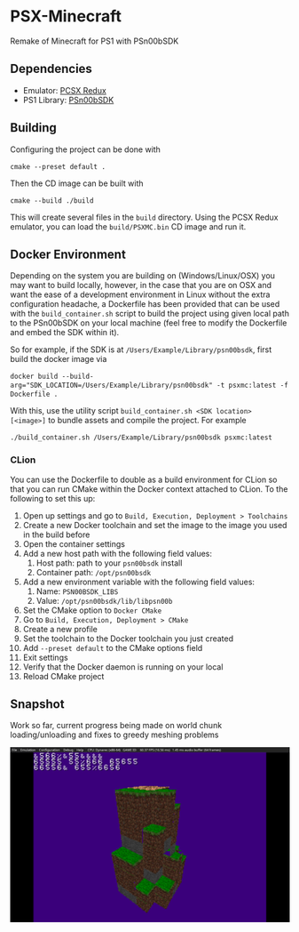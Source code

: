 # PSX-Minecraft

Remake of Minecraft for PS1 with PSn00bSDK

## Dependencies

* Emulator: [PCSX Redux](https://github.com/grumpycoders/pcsx-redux)
* PS1 Library: [PSn00bSDK](https://github.com/Lameguy64/PSn00bSDK)

## Building

Configuring the project can be done with

```shell
cmake --preset default .
```

Then the CD image can be built with

```shell
cmake --build ./build
```

This will create several files in the `build` directory. Using the
PCSX Redux emulator, you can load the `build/PSXMC.bin` CD image
and run it.

## Docker Environment

Depending on the system you are building on (Windows/Linux/OSX) you may want to build locally,
however, in the case that you are on OSX and want the ease of a development environment in
Linux without the extra configuration headache, a Dockerfile has been provided that can be
used with the `build_container.sh` script to build the project using given local path to the
PSn00bSDK on your local machine (feel free to modify the Dockerfile and embed the SDK within it).

So for example, if the SDK is at `/Users/Example/Library/psn00bsdk`, first build the docker
image via

```shell
docker build --build-arg="SDK_LOCATION=/Users/Example/Library/psn00bsdk" -t psxmc:latest -f Dockerfile .
```

With this, use the utility script `build_container.sh <SDK location> [<image>]` to bundle assets
and compile the project. For example

```shell
./build_container.sh /Users/Example/Library/psn00bsdk psxmc:latest
```

### CLion

You can use the Dockerfile to double as a build environment for CLion so that you can run
CMake within the Docker context attached to CLion. To the following to set this up:

1. Open up settings and go to `Build, Execution, Deployment > Toolchains`
2. Create a new Docker toolchain and set the image to the image you used in the build before
3. Open the container settings
4. Add a new host path with the following field values:
    1. Host path: path to your `psn00bsdk` install
    2. Container path: `/opt/psn00bsdk`
5. Add a new environment variable with the following field values:
    1. Name: `PSN00BSDK_LIBS`
    2. Value: `/opt/psn00bsdk/lib/libpsn00b`
6. Set the CMake option to `Docker CMake`
7. Go to `Build, Execution, Deployment > CMake`
8. Create a new profile
9. Set the toolchain to the Docker toolchain you just created
10. Add `--preset default` to the CMake options field
11. Exit settings
12. Verify that the Docker daemon is running on your local
13. Reload CMake project

## Snapshot

Work so far, current progress being made on world chunk loading/unloading and fixes to greedy meshing problems

![PSXMC](./docs/PSXMC.png)
